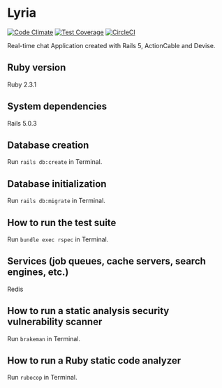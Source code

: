 # Lyria

[![Code Climate](https://codeclimate.com/github/mzelenyuk/Lyria/badges/gpa.svg)](https://codeclimate.com/github/mzelenyuk/Lyria)
[![Test Coverage](https://codeclimate.com/github/mzelenyuk/Lyria/badges/coverage.svg)](https://codeclimate.com/github/mzelenyuk/Lyria/coverage)
[![CircleCI](https://circleci.com/gh/mzelenyuk/Lyria/tree/master.svg?style=svg&circle-token=859fdf2530fd9a14d7aed64c9595fd9dc5944270)](https://circleci.com/gh/mzelenyuk/Lyria/tree/master)

Real-time chat Application created with Rails 5, ActionCable and Devise.

## Ruby version

Ruby 2.3.1

## System dependencies

Rails 5.0.3

## Database creation

Run `rails db:create` in Terminal.

## Database initialization

Run `rails db:migrate` in Terminal.

## How to run the test suite

Run `bundle exec rspec` in Terminal.

## Services (job queues, cache servers, search engines, etc.)

Redis

## How to run a static analysis security vulnerability scanner

Run `brakeman` in Terminal.

## How to run a Ruby static code analyzer

Run `rubocop` in Terminal.
